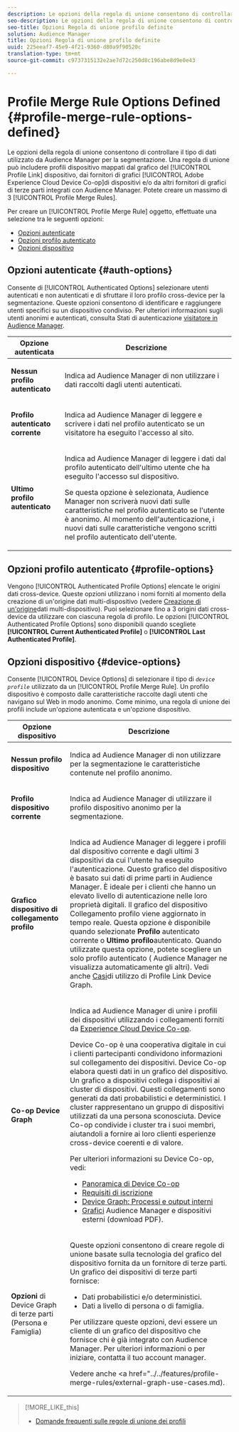 ```yaml
---
description: Le opzioni della regola di unione consentono di controllare il tipo di dati utilizzato da Audience Manager per la segmentazione. Una regola di unione può includere profili dispositivo mappati dal grafico del dispositivo Collegamento profilo, da Adobe Experience Cloud Device Co-op e/o da altri fornitori di grafici per dispositivi di terze parti integrati con Audience Manager. Potete creare un massimo di 3 regole di unione dei profili.
seo-description: Le opzioni della regola di unione consentono di controllare il tipo di dati utilizzato da Audience Manager per la segmentazione. Una regola di unione può includere profili dispositivo mappati dal grafico del dispositivo Collegamento profilo, da Adobe Experience Cloud Device Co-op e/o da altri fornitori di grafici per dispositivi di terze parti integrati con Audience Manager. Potete creare un massimo di 3 regole di unione dei profili.
seo-title: Opzioni Regola di unione profilo definite
solution: Audience Manager
title: Opzioni Regola di unione profilo definite
uuid: 225eeaf7-45e9-4f21-9360-d80a9f90520c
translation-type: tm+mt
source-git-commit: c9737315132e2ae7d72c250d8c196abe8d9e0e43

---
```



# Profile Merge Rule Options Defined {#profile-merge-rule-options-defined}

Le opzioni della regola di unione consentono di controllare il tipo di dati utilizzato da Audience Manager per la segmentazione. Una regola di unione può includere profili dispositivo mappati dal grafico del [!UICONTROL Profile Link] dispositivo, dai fornitori di grafici [!UICONTROL Adobe Experience Cloud Device Co-op]di dispositivi e/o da altri fornitori di grafici di terze parti integrati con Audience Manager. Potete creare un massimo di 3 [!UICONTROL Profile Merge Rules].

Per creare un [!UICONTROL Profile Merge Rule] oggetto, effettuate una selezione tra le seguenti opzioni:

<ul class="simplelist"> 
 <li> <a href="../../features/profile-merge-rules/merge-rule-definitions.md#auth-options"> Opzioni autenticate</a> </li>
 <li> <a href="../../features/profile-merge-rules/merge-rule-definitions.md#profile-options"> Opzioni profilo autenticato</a> </li>
 <li><a href="../../features/profile-merge-rules/merge-rule-definitions.md#device-options"> Opzioni dispositivo</a> </li>
</ul>

## Opzioni autenticate {#auth-options}

Consente di [!UICONTROL Authenticated Options] selezionare utenti autenticati e non autenticati e di sfruttare il loro profilo cross-device per la segmentazione. Queste opzioni consentono di identificare e raggiungere utenti specifici su un dispositivo condiviso. Per ulteriori informazioni sugli utenti anonimi e autenticati, consulta Stati di autenticazione [visitatore in Audience Manager](../../reference/visitor-authentication-states.md).

<table id="table_4CE2DD312F54480E96BEAF72800789FB"> 
 <thead> 
  <tr> 
   <th colname="col1" class="entry"> Opzione autenticata </th> 
   <th colname="col2" class="entry"> Descrizione </th> 
  </tr> 
 </thead>
 <tbody> 
  <tr> 
   <td colname="col1"> <p> <b><span class="uicontrol"> Nessun profilo autenticato</span></b> </p> </td> 
   <td colname="col2"> <p>Indica ad <span class="keyword"> Audience Manager</span> di non utilizzare i dati raccolti dagli utenti autenticati. </p> </td> 
  </tr> 
  <tr> 
   <td colname="col1"> <p> <b><span class="uicontrol"> Profilo autenticato corrente</span></b> </p> </td> 
   <td colname="col2"> <p>Indica ad <span class="keyword"> Audience Manager</span> di leggere e scrivere i dati nel profilo autenticato se un visitatore ha eseguito l'accesso al sito. </p> </td> 
  </tr> 
  <tr> 
   <td colname="col1"> <p> <b><span class="uicontrol"> Ultimo profilo autenticato</span></b> </p> </td> 
   <td colname="col2"> <p>Indica ad <span class="keyword"> Audience Manager</span> di leggere i dati dal profilo autenticato dell'ultimo utente che ha eseguito l'accesso sul dispositivo. </p> <p>Se questa opzione è selezionata, <span class="keyword"> Audience Manager</span> non scriverà nuovi dati sulle caratteristiche nel profilo autenticato se l'utente è anonimo. Al momento dell'autenticazione, i nuovi dati sulle caratteristiche vengono scritti nel profilo autenticato dell'utente. </p> </td>
  </tr> 
 </tbody>
</table>

## Opzioni profilo autenticato {#profile-options}

Vengono [!UICONTROL Authenticated Profile Options] elencate le origini dati cross-device. Queste opzioni utilizzano i nomi forniti al momento della creazione di un'origine dati multi-dispositivo (vedere [Creazione di un'origine](../../features/profile-merge-rules/merge-rules-start.md#create-data-source)dati multi-dispositivo). Puoi selezionare fino a 3 origini dati cross-device da utilizzare con ciascuna regola di profilo. Le opzioni [!UICONTROL Authenticated Profile Options] sono disponibili quando scegliete **[!UICONTROL Current Authenticated Profile]** o **[!UICONTROL Last Authenticated Profile]**.

## Opzioni dispositivo {#device-options}

Consente [!UICONTROL Device Options] di selezionare il tipo di *`device profile`* utilizzato da un [!UICONTROL Profile Merge Rule]. Un profilo dispositivo è composto dalle caratteristiche raccolte dagli utenti che navigano sul Web in modo anonimo. Come minimo, una regola di unione dei profili include un'opzione autenticata e un'opzione dispositivo.

<table id="table_D373FB787D1A4E3485C02C4A76F03395"> 
 <thead> 
  <tr> 
   <th colname="col1" class="entry"> Opzione dispositivo </th> 
   <th colname="col2" class="entry"> Descrizione </th> 
  </tr> 
 </thead>
 <tbody> 
  <tr> 
   <td colname="col1"> <p> <b><span class="uicontrol"> Nessun profilo dispositivo</span></b> </p> </td> 
   <td colname="col2"> <p>Indica ad <span class="keyword"> Audience Manager</span> di non utilizzare per la segmentazione le caratteristiche contenute nel profilo anonimo. </p> </td> 
  </tr> 
  <tr> 
   <td colname="col1"> <p> <b><span class="uicontrol"> Profilo dispositivo corrente</span></b> </p> </td> 
   <td colname="col2"> <p>Indica ad <span class="keyword"> Audience Manager</span> di utilizzare il profilo dispositivo anonimo per la segmentazione. </p> </td> 
  </tr> 
  <tr> 
   <td colname="col1"> <p> <b><span class="uicontrol"> Grafico dispositivo di collegamento profilo</span></b> </p> </td> 
   <td colname="col2"> <p>Indica ad <span class="keyword"> Audience Manager</span> di leggere i profili dal dispositivo corrente e dagli ultimi 3 dispositivi da cui l'utente ha eseguito l'autenticazione. Questo grafico del dispositivo è basato sui dati di prime parti in <span class="keyword"> Audience Manager</span>. È ideale per i clienti che hanno un elevato livello di autenticazione nelle loro proprietà digitali. Il grafico del dispositivo Collegamento <span class="wintitle"></span> profilo viene aggiornato in tempo reale. Questa opzione è disponibile quando selezionate <b><span class="uicontrol"> Profilo</span></b> autenticato corrente o <b><span class="uicontrol"> Ultimo profilo</span></b>autenticato. Quando utilizzate questa opzione, potete scegliere un solo profilo autenticato (<span class="keyword"> Audience Manager</span> ne visualizza automaticamente gli altri). Vedi anche <a href="../../features/profile-merge-rules/profile-link-use-case.md"> Casi</a>di utilizzo di Profile Link Device Graph. </p> </td>
  </tr> 
  <tr> 
   <td colname="col1"> <p> <b><span class="uicontrol"> Co-op Device Graph</span></b> </p> </td> 
   <td colname="col2"> <p>Indica ad <span class="keyword"> Audience Manager</span> di unire i profili dei dispositivi utilizzando i collegamenti forniti da <a href="https://marketing.adobe.com/resources/help/en_US/mcdc/" format="https" scope="external"> Experience Cloud Device Co-op</a>. </p> <p><span class="keyword"> Device Co-op</span> è una cooperativa digitale in cui i clienti partecipanti condividono informazioni sul collegamento dei dispositivi. Device Co-op <span class="keyword"> elabora questi dati in un grafico</span> del <span class="term"></span>dispositivo. Un grafico a dispositivi collega i dispositivi ai cluster di dispositivi. Questi collegamenti sono generati da dati <a href="https://marketing.adobe.com/resources/help/en_US/mcdc/mcdc-links.html" format="https" scope="external"></a>probabilistici e deterministici. I cluster rappresentano un gruppo di dispositivi utilizzati da una persona sconosciuta. <span class="keyword">Device Co-op</span> condivide i cluster tra i suoi membri, aiutandoli a fornire ai loro clienti esperienze cross-device coerenti e di valore. </p> <p> Per ulteriori informazioni su <span class="wintitle"> Device Co-op</span>, vedi: </p> <p> 
     <ul id="ul_8EDA7D092ECD444C8C19CDC7534D84DE"> 
      <li id="li_323BC5993D6A4BA3962169BF0ED37C55"> <a href="https://marketing.adobe.com/resources/help/en_US/mcdc/mcdc-overview.html" format="https" scope="external"> Panoramica di Device Co-op</a> </li> 
      <li id="li_0BDB2144EC584002B3B9F1D64B6CD580"> <a href="https://marketing.adobe.com/resources/help/en_US/mcdc/mcdc-requirements.html" format="https" scope="external"> Requisiti di iscrizione</a> </li> 
      <li id="li_632D1014909146758F07CFAC79B90CFE"> <a href="https://marketing.adobe.com/resources/help/en_US/mcdc/mcdc-processes.html" format="https" scope="external"> Device Graph: Processi e output interni</a> </li> 
      <li id="li_9DF8876BFBC043948D3E82BD081AAF9F"><a href="https://marketing.adobe.com/resources/help/en_US/aam/downloads/AAM_Device_Graphs.pdf" format="https" scope="external"> Grafici</a> Audience Manager e dispositivi esterni (download PDF). </li>
     </ul> </p> </td>
  </tr> 
  <tr> 
   <td colname="col1"> <p><b>Opzioni</b> di Device Graph di terze parti (Persona e Famiglia) </p> </td>
   <td colname="col2"> <p>Queste opzioni consentono di creare regole di unione basate sulla tecnologia del grafico del dispositivo fornita da un fornitore di terze parti. Un grafico dei dispositivi di terze parti fornisce: </p> <p> 
     <ul id="ul_5BA0D940BA15484FADF134A5A73815D5"> 
      <li id="li_389ACEBBF79A47499B6119B0F9CB3B5D"> Dati probabilistici e/o deterministici. </li> 
      <li id="li_E8606D3871A145A68E87BDC3554AC4EF">Dati a livello di persona o di famiglia. </li> 
     </ul> </p> <p>Per utilizzare queste opzioni, devi essere un cliente di un grafico del dispositivo che fornisce chi è già integrato con <span class="keyword"> Audience Manager</span>. Per ulteriori informazioni o per iniziare, contatta il tuo account manager. </p> <p>Vedere anche &lt;a href="../../features/profile-merge-rules/external-graph-use-cases.md). </p> </td>
  </tr>
 </tbody>
</table>

>[!MORE_LIKE_this]
>
>* [Domande frequenti sulle regole di unione dei profili](../../faq/faq-profile-merge.md)


